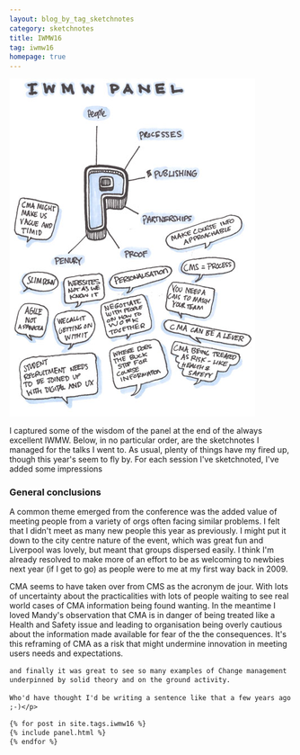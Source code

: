```yaml
---
layout: blog_by_tag_sketchnotes
category: sketchnotes
title: IWMW16
tag: iwmw16
homepage: true
---
```



<img src="/images/iwmw16/iwmw16-panel.jpg" />

<p>
I captured some of the wisdom of the panel at the end of the always excellent IWMW. Below, in no particular order, are the sketchnotes I managed for the talks I went to. As usual, plenty of things have my fired up, though this year's seem to fly by. For each session I've sketchnoted, I've added some impressions
</p>

<h3>General conclusions</h3>

<p>A common theme emerged from the conference was the added value of meeting people from a variety of orgs often facing similar problems. I felt that I didn't meet as many new people this year as previously. I might put it down to the city centre nature of the event, which was great fun and Liverpool was lovely, but meant that groups dispersed easily. I think I'm already resolved to make more of an effort to be as welcoming to newbies next year (if I get to go) as people were to me at my first way back in 2009.</p>

<p>CMA seems to have taken over from CMS as the acronym de jour. With lots of uncertainty about the practicalities with lots of people waiting to see real world cases of CMA information being found wanting. In the meantime I loved Mandy's observation that CMA is in danger of being treated like a Health and Safety issue and leading to organisation being overly cautious about the information made available for fear of the the consequences. It's this reframing of CMA as a risk that might undermine innovation in meeting users needs and expectations.

	and finally it was great to see so many examples of Change management underpinned by solid theory and on the ground activity.

	Who'd have thought I'd be writing a sentence like that a few years ago ;-)</p>

<section>

	{% for post in site.tags.iwmw16 %}
	{% include panel.html %}
	{% endfor %}

</section>
